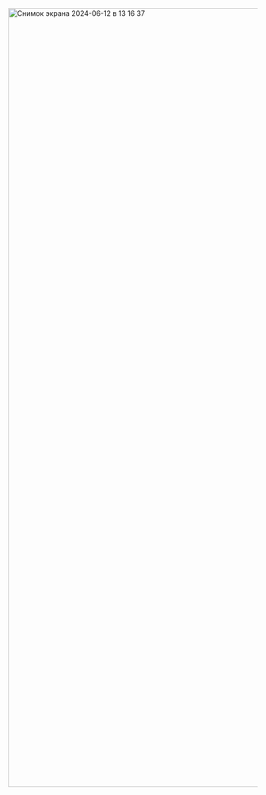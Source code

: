 
<img width="1574" alt="Снимок экрана 2024-06-12 в 13 16 37" src="https://github.com/Mery182/base/assets/58829464/912da67e-c332-4a8b-bf71-ab347ab642f9">
